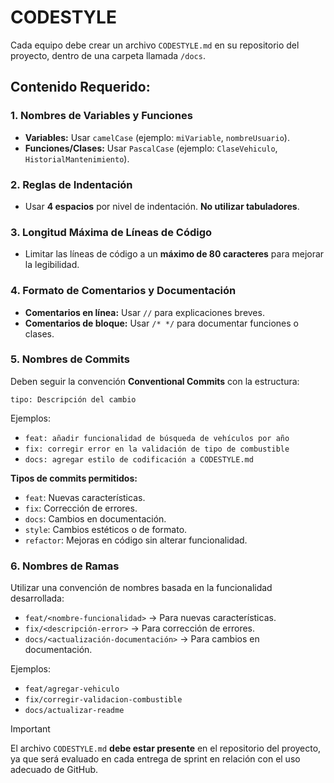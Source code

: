 # CODESTYLE

Cada equipo debe crear un archivo `CODESTYLE.md` en su repositorio del proyecto, dentro de una carpeta llamada `/docs`.

## **Contenido Requerido:**

### **1. Nombres de Variables y Funciones**

- **Variables:** Usar `camelCase` (ejemplo: `miVariable`, `nombreUsuario`).
- **Funciones/Clases:** Usar `PascalCase` (ejemplo: `ClaseVehiculo`, `HistorialMantenimiento`).

### **2. Reglas de Indentación**

- Usar **4 espacios** por nivel de indentación. **No utilizar tabuladores**.

### **3. Longitud Máxima de Líneas de Código**

- Limitar las líneas de código a un **máximo de 80 caracteres** para mejorar la legibilidad.

### **4. Formato de Comentarios y Documentación**

- **Comentarios en línea:** Usar `//` para explicaciones breves.
- **Comentarios de bloque:** Usar `/* */` para documentar funciones o clases.

### **5. Nombres de Commits**

Deben seguir la convención **Conventional Commits** con la estructura:

```
tipo: Descripción del cambio
```

Ejemplos:

- `feat: añadir funcionalidad de búsqueda de vehículos por año`
- `fix: corregir error en la validación de tipo de combustible`
- `docs: agregar estilo de codificación a CODESTYLE.md`

**Tipos de commits permitidos:**

- `feat`: Nuevas características.
- `fix`: Corrección de errores.
- `docs`: Cambios en documentación.
- `style`: Cambios estéticos o de formato.
- `refactor`: Mejoras en código sin alterar funcionalidad.

### **6. Nombres de Ramas**

Utilizar una convención de nombres basada en la funcionalidad desarrollada:

- `feat/<nombre-funcionalidad>` → Para nuevas características.
- `fix/<descripción-error>` → Para corrección de errores.
- `docs/<actualización-documentación>` → Para cambios en documentación.

Ejemplos:

- `feat/agregar-vehiculo`
- `fix/corregir-validacion-combustible`
- `docs/actualizar-readme`

> [!IMPORTANT]
> El archivo `CODESTYLE.md` **debe estar presente** en el repositorio del proyecto, ya que será evaluado en cada entrega de sprint en relación con el uso adecuado de GitHub.
